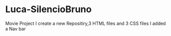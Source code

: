 # Luca-SilencioBruno
Movie Project
I create a new Repositiry,3 HTML files and 3 CSS files
I added a Nav bar